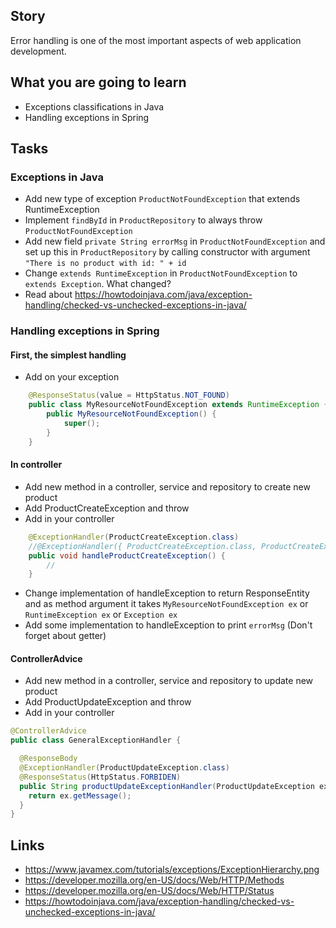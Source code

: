 ## Story
Error handling is one of the most important aspects of web application development.

## What you are going to learn
- Exceptions classifications in Java
- Handling exceptions in Spring

## Tasks

### Exceptions in Java
- Add new type of exception `ProductNotFoundException` that extends RuntimeException
- Implement `findById` in `ProductRepository` to always throw `ProductNotFoundException`
- Add new field `private String errorMsg` in `ProductNotFoundException` and set up this in `ProductRepository` by
  calling constructor with argument `"There is no product with id: " + id`
- Change `extends RuntimeException` in `ProductNotFoundException` to `extends Exception`. What changed?
- Read about https://howtodoinjava.com/java/exception-handling/checked-vs-unchecked-exceptions-in-java/

### Handling exceptions in Spring

#### First, the simplest handling
- Add on your exception

```java
    @ResponseStatus(value = HttpStatus.NOT_FOUND)
    public class MyResourceNotFoundException extends RuntimeException {
        public MyResourceNotFoundException() {
            super();
        }
    }
```

#### In controller
- Add new method in a controller, service and repository to create new product
- Add ProductCreateException and throw
- Add in your controller
```java
    @ExceptionHandler(ProductCreateException.class)
    //@ExceptionHandler({ ProductCreateException.class, ProductCreateException2.class })
    public void handleProductCreateException() {
        //
    }
```

- Change implementation of handleException to return ResponseEntity and as method argument it
  takes `MyResourceNotFoundException ex` or `RuntimeException ex` or `Exception ex`
- Add some implementation to handleException to print `errorMsg` (Don't forget about getter)


#### ControllerAdvice
- Add new method in a controller, service and repository to update new product
- Add ProductUpdateException and throw
- Add in your controller
```java
@ControllerAdvice
public class GeneralExceptionHandler {

  @ResponseBody
  @ExceptionHandler(ProductUpdateException.class)
  @ResponseStatus(HttpStatus.FORBIDEN)
  public String productUpdateExceptionHandler(ProductUpdateException ex) {
    return ex.getMessage();
  }
}
```


## Links

- https://www.javamex.com/tutorials/exceptions/ExceptionHierarchy.png
- https://developer.mozilla.org/en-US/docs/Web/HTTP/Methods
- https://developer.mozilla.org/en-US/docs/Web/HTTP/Status
- https://howtodoinjava.com/java/exception-handling/checked-vs-unchecked-exceptions-in-java/
